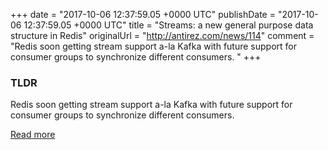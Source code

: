 +++
date = "2017-10-06 12:37:59.05 +0000 UTC"
publishDate = "2017-10-06 12:37:59.05 +0000 UTC"
title = "Streams: a new general purpose data structure in Redis"
originalUrl = "http://antirez.com/news/114"
comment = "Redis soon getting stream support a-la Kafka with future support for consumer groups to synchronize different consumers. "
+++

### TLDR

Redis soon getting stream support a-la Kafka with future support for consumer groups to synchronize different consumers. 

[Read more](http://antirez.com/news/114)
